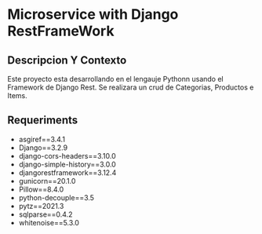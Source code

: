 

# Microservice with Django RestFrameWork

## Descripcion Y Contexto

Este proyecto esta desarrollando en el lengauje Pythonn usando el Framework de Django Rest. Se realizara un crud de Categorias, Productos e Items.


## Requeriments

- asgiref==3.4.1
- Django==3.2.9
- django-cors-headers==3.10.0
- django-simple-history==3.0.0
- djangorestframework==3.12.4
- gunicorn==20.1.0
- Pillow==8.4.0
- python-decouple==3.5
- pytz==2021.3
- sqlparse==0.4.2
- whitenoise==5.3.0





